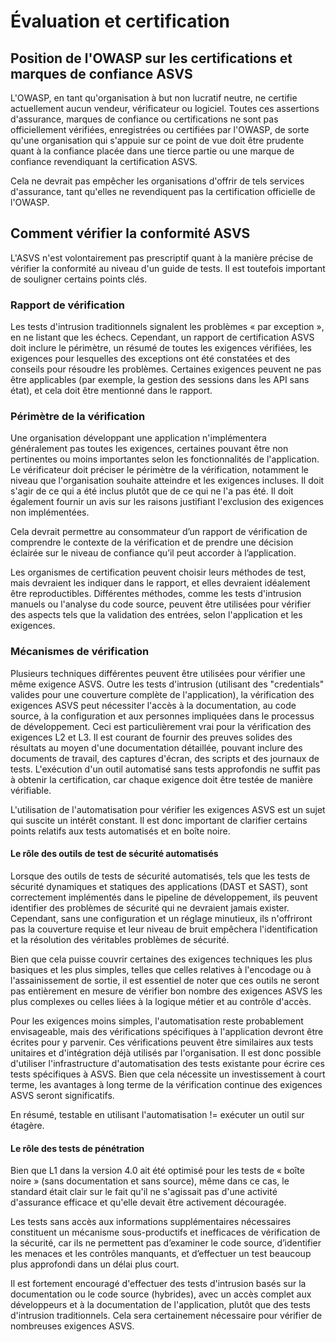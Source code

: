 # Évaluation et certification

## Position de l'OWASP sur les certifications et marques de confiance ASVS

L'OWASP, en tant qu'organisation à but non lucratif neutre, ne certifie actuellement aucun vendeur, vérificateur ou logiciel. Toutes ces assertions d'assurance, marques de confiance ou certifications ne sont pas officiellement vérifiées, enregistrées ou certifiées par l'OWASP, de sorte qu'une organisation qui s'appuie sur ce point de vue doit être prudente quant à la confiance placée dans une tierce partie ou une marque de confiance revendiquant la certification ASVS.

Cela ne devrait pas empêcher les organisations d'offrir de tels services d'assurance, tant qu'elles ne revendiquent pas la certification officielle de l'OWASP.

## Comment vérifier la conformité ASVS

L'ASVS n'est volontairement pas prescriptif quant à la manière précise de vérifier la conformité au niveau d'un guide de tests. Il est toutefois important de souligner certains points clés.

### Rapport de vérification

Les tests d'intrusion traditionnels signalent les problèmes « par exception », en ne listant que les échecs. Cependant, un rapport de certification ASVS doit inclure le périmètre, un résumé de toutes les exigences vérifiées, les exigences pour lesquelles des exceptions ont été constatées et des conseils pour résoudre les problèmes. Certaines exigences peuvent ne pas être applicables (par exemple, la gestion des sessions dans les API sans état), et cela doit être mentionné dans le rapport.

### Périmètre de la vérification

Une organisation développant une application n'implémentera généralement pas toutes les exigences, certaines pouvant être non pertinentes ou moins importantes selon les fonctionnalités de l'application. Le vérificateur doit préciser le périmètre de la vérification, notamment le niveau que l'organisation souhaite atteindre et les exigences incluses. Il doit s'agir de ce qui a été inclus plutôt que de ce qui ne l'a pas été. Il doit également fournir un avis sur les raisons justifiant l'exclusion des exigences non implémentées.

Cela devrait permettre au consommateur d’un rapport de vérification de comprendre le contexte de la vérification et de prendre une décision éclairée sur le niveau de confiance qu’il peut accorder à l’application.

Les organismes de certification peuvent choisir leurs méthodes de test, mais devraient les indiquer dans le rapport, et elles devraient idéalement être reproductibles. Différentes méthodes, comme les tests d'intrusion manuels ou l'analyse du code source, peuvent être utilisées pour vérifier des aspects tels que la validation des entrées, selon l'application et les exigences.

### Mécanismes de vérification

Plusieurs techniques différentes peuvent être utilisées pour vérifier une même exigence ASVS. Outre les tests d'intrusion (utilisant des "credentials" valides pour une couverture complète de l'application), la vérification des exigences ASVS peut nécessiter l'accès à la documentation, au code source, à la configuration et aux personnes impliquées dans le processus de développement. Ceci est particulièrement vrai pour la vérification des exigences L2 et L3. Il est courant de fournir des preuves solides des résultats au moyen d'une documentation détaillée, pouvant inclure des documents de travail, des captures d'écran, des scripts et des journaux de tests. L'exécution d'un outil automatisé sans tests approfondis ne suffit pas à obtenir la certification, car chaque exigence doit être testée de manière vérifiable.

L'utilisation de l'automatisation pour vérifier les exigences ASVS est un sujet qui suscite un intérêt constant. Il est donc important de clarifier certains points relatifs aux tests automatisés et en boîte noire.

#### Le rôle des outils de test de sécurité automatisés

Lorsque des outils de tests de sécurité automatisés, tels que les tests de sécurité dynamiques et statiques des applications (DAST et SAST), sont correctement implémentés dans le pipeline de développement, ils peuvent identifier des problèmes de sécurité qui ne devraient jamais exister. Cependant, sans une configuration et un réglage minutieux, ils n'offriront pas la couverture requise et leur niveau de bruit empêchera l'identification et la résolution des véritables problèmes de sécurité.

Bien que cela puisse couvrir certaines des exigences techniques les plus basiques et les plus simples, telles que celles relatives à l'encodage ou à l'assainissement de sortie, il est essentiel de noter que ces outils ne seront pas entièrement en mesure de vérifier bon nombre des exigences ASVS les plus complexes ou celles liées à la logique métier et au contrôle d'accès.

Pour les exigences moins simples, l'automatisation reste probablement envisageable, mais des vérifications spécifiques à l'application devront être écrites pour y parvenir. Ces vérifications peuvent être similaires aux tests unitaires et d'intégration déjà utilisés par l'organisation. Il est donc possible d'utiliser l'infrastructure d'automatisation des tests existante pour écrire ces tests spécifiques à ASVS. Bien que cela nécessite un investissement à court terme, les avantages à long terme de la vérification continue des exigences ASVS seront significatifs.

En résumé, testable en utilisant l'automatisation != exécuter un outil sur étagère.

#### Le rôle des tests de pénétration

Bien que L1 dans la version 4.0 ait été optimisé pour les tests de « boîte noire » (sans documentation et sans source), même dans ce cas, le standard était clair sur le fait qu'il ne s'agissait pas d'une activité d'assurance efficace et qu'elle devait être activement découragée.

Les tests sans accès aux informations supplémentaires nécessaires constituent un mécanisme sous-productifs et inefficaces de vérification de la sécurité, car ils ne permettent pas d’examiner le code source, d’identifier les menaces et les contrôles manquants, et d’effectuer un test beaucoup plus approfondi dans un délai plus court.

Il est fortement encouragé d'effectuer des tests d'intrusion basés sur la documentation ou le code source (hybrides), avec un accès complet aux développeurs et à la documentation de l'application, plutôt que des tests d'intrusion traditionnels. Cela sera certainement nécessaire pour vérifier de nombreuses exigences ASVS.
